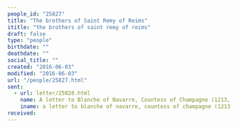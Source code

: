 ```yaml
---
people_id: "25827"
title: "The brothers of Saint Remy of Reims"
ititle: "the brothers of saint remy of reims"
draft: false
type: "people"
birthdate: ""
deathdate: ""
social_title: ""
created: "2016-06-03"
modified: "2016-06-03"
url: "/people/25827.html"
sent:
  - url: letter/25828.html
    name: A letter to Blanche of Navarre, Countess of Champagne (1213, December)
    iname: a letter to blanche of navarre, countess of champagne (1213, december)
received:
---
```

